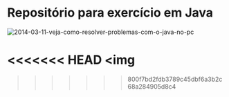 # **Repositório para exercício em Java**
![2014-03-11-veja-como-resolver-problemas-com-o-java-no-pc](https://user-images.githubusercontent.com/88062739/148143577-886d244f-1c24-4b5d-8785-3916eecb4cb5.jpg)







<<<<<<< HEAD
<img
=======
>>>>>>> 800f7bd2fdb3789c45dbf6a3b2c68a284905d8c4
